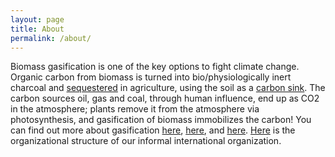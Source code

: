 ```yaml
---
layout: page
title: About
permalink: /about/
---
```


Biomass gasification is one of the key options to fight climate change. Organic carbon from biomass is turned into bio/physiologically inert charcoal and [sequestered](https://en.wikipedia.org/wiki/Carbon_sequestration) in agriculture, using the soil as a [carbon sink](https://en.wikipedia.org/wiki/Carbon_sink). The carbon sources oil, gas and coal, through human influence, end up as CO2 in the atmosphere; plants remove it from the atmosphere via photosynthesis, and gasification of biomass immobilizes the carbon! You can find out more about gasification [here](link.com), [here](link.com), and [here](link.com). [Here](link.com) is the organizational structure of our informal international organization.  
